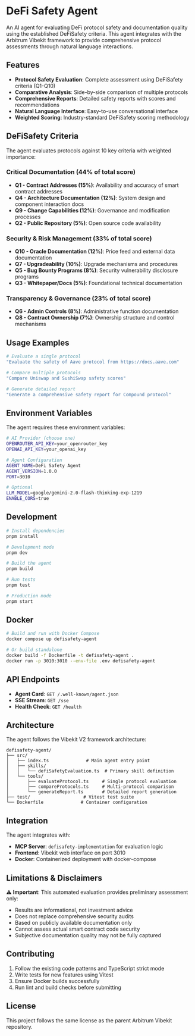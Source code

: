# DeFi Safety Agent

An AI agent for evaluating DeFi protocol safety and documentation quality using the established DeFiSafety criteria. This agent integrates with the Arbitrum Vibekit framework to provide comprehensive protocol assessments through natural language interactions.

## Features

- **Protocol Safety Evaluation**: Complete assessment using DeFiSafety criteria (Q1-Q10)
- **Comparative Analysis**: Side-by-side comparison of multiple protocols
- **Comprehensive Reports**: Detailed safety reports with scores and recommendations
- **Natural Language Interface**: Easy-to-use conversational interface
- **Weighted Scoring**: Industry-standard DeFiSafety scoring methodology

## DeFiSafety Criteria

The agent evaluates protocols against 10 key criteria with weighted importance:

### Critical Documentation (44% of total score)
- **Q1 - Contract Addresses (15%)**: Availability and accuracy of smart contract addresses
- **Q4 - Architecture Documentation (12%)**: System design and component interaction docs
- **Q9 - Change Capabilities (12%)**: Governance and modification processes
- **Q2 - Public Repository (5%)**: Open source code availability

### Security & Risk Management (33% of total score)
- **Q10 - Oracle Documentation (12%)**: Price feed and external data documentation
- **Q7 - Upgradeability (10%)**: Upgrade mechanisms and procedures
- **Q5 - Bug Bounty Programs (8%)**: Security vulnerability disclosure programs
- **Q3 - Whitepaper/Docs (5%)**: Foundational technical documentation

### Transparency & Governance (23% of total score)
- **Q6 - Admin Controls (8%)**: Administrative function documentation
- **Q8 - Contract Ownership (7%)**: Ownership structure and control mechanisms

## Usage Examples

```bash
# Evaluate a single protocol
"Evaluate the safety of Aave protocol from https://docs.aave.com"

# Compare multiple protocols
"Compare Uniswap and SushiSwap safety scores"

# Generate detailed report
"Generate a comprehensive safety report for Compound protocol"
```

## Environment Variables

The agent requires these environment variables:

```bash
# AI Provider (choose one)
OPENROUTER_API_KEY=your_openrouter_key
OPENAI_API_KEY=your_openai_key

# Agent Configuration
AGENT_NAME=DeFi Safety Agent
AGENT_VERSION=1.0.0
PORT=3010

# Optional
LLM_MODEL=google/gemini-2.0-flash-thinking-exp-1219
ENABLE_CORS=true
```

## Development

```bash
# Install dependencies
pnpm install

# Development mode
pnpm dev

# Build the agent
pnpm build

# Run tests
pnpm test

# Production mode
pnpm start
```

## Docker

```bash
# Build and run with Docker Compose
docker compose up defisafety-agent

# Or build standalone
docker build -f Dockerfile -t defisafety-agent .
docker run -p 3010:3010 --env-file .env defisafety-agent
```

## API Endpoints

- **Agent Card**: `GET /.well-known/agent.json`
- **SSE Stream**: `GET /sse`
- **Health Check**: `GET /health`

## Architecture

The agent follows the Vibekit V2 framework architecture:

```
defisafety-agent/
├── src/
│   ├── index.ts              # Main agent entry point
│   ├── skills/
│   │   └── defiSafetyEvaluation.ts  # Primary skill definition
│   └── tools/
│       ├── evaluateProtocol.ts     # Single protocol evaluation
│       ├── compareProtocols.ts     # Multi-protocol comparison
│       └── generateReport.ts       # Detailed report generation
├── test/                    # Vitest test suite
└── Dockerfile              # Container configuration
```

## Integration

The agent integrates with:

- **MCP Server**: `defisafety-implementation` for evaluation logic
- **Frontend**: Vibekit web interface on port 3010
- **Docker**: Containerized deployment with docker-compose

## Limitations & Disclaimers

⚠️ **Important**: This automated evaluation provides preliminary assessment only:

- Results are informational, not investment advice
- Does not replace comprehensive security audits
- Based on publicly available documentation only
- Cannot assess actual smart contract code security
- Subjective documentation quality may not be fully captured

## Contributing

1. Follow the existing code patterns and TypeScript strict mode
2. Write tests for new features using Vitest
3. Ensure Docker builds successfully
4. Run lint and build checks before submitting

## License

This project follows the same license as the parent Arbitrum Vibekit repository.